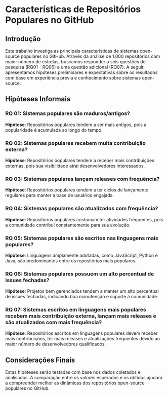 # Características de Repositórios Populares no GitHub

## Introdução

Este trabalho investiga as principais características de sistemas open-source populares no GitHub. Através da análise de 1.000 repositórios com maior número de estrelas, buscamos responder a seis questões de pesquisa (RQ01 - RQ06) e uma questão adicional (RQ07). A seguir, apresentamos hipóteses preliminares e expectativas sobre os resultados com base em experiência prévia e conhecimento sobre sistemas open-source.

## Hipóteses Informais

### RQ 01: Sistemas populares são maduros/antigos?

**Hipótese**: Repositórios populares tendem a ser mais antigos, pois a popularidade é acumulada ao longo do tempo.

### RQ 02: Sistemas populares recebem muita contribuição externa?

**Hipótese**: Repositórios populares tendem a receber mais contribuições externas, pois sua visibilidade atrai desenvolvedores interessados.

### RQ 03: Sistemas populares lançam releases com frequência?

**Hipótese**: Repositórios populares tendem a ter ciclos de lançamento regulares para manter a base de usuários engajada.

### RQ 04: Sistemas populares são atualizados com frequência?

**Hipótese**: Repositórios populares costumam ter atividades frequentes, pois a comunidade contribui constantemente para sua evolução.

### RQ 05: Sistemas populares são escritos nas linguagens mais populares?

**Hipótese**: Linguagens amplamente adotadas, como JavaScript, Python e Java, são predominantes entre os repositórios mais populares.

### RQ 06: Sistemas populares possuem um alto percentual de issues fechadas?

**Hipótese**: Projetos bem gerenciados tendem a manter um alto percentual de issues fechadas, indicando boa manutenção e suporte à comunidade.

### RQ 07: Sistemas escritos em linguagens mais populares recebem mais contribuição externa, lançam mais releases e são atualizados com mais frequência?

**Hipótese**: Repositórios escritos em linguagens populares devem receber mais contribuições, ter mais releases e atualizações frequentes devido ao maior número de desenvolvedores qualificados.

## Considerações Finais
  
Estas hipóteses serão testadas com base nos dados coletados e analisados. A comparação entre os valores esperados e os obtidos ajudará a compreender melhor as dinâmicas dos repositórios open-source populares no GitHub.
